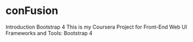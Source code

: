 # conFusion
Introduction Bootstrap 4
This is my Coursera Project for Front-End Web UI Frameworks and Tools: Bootstrap 4
